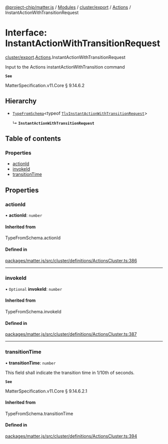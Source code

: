 [@project-chip/matter.js](../README.md) / [Modules](../modules.md) / [cluster/export](../modules/cluster_export.md) / [Actions](../modules/cluster_export.Actions.md) / InstantActionWithTransitionRequest

# Interface: InstantActionWithTransitionRequest

[cluster/export](../modules/cluster_export.md).[Actions](../modules/cluster_export.Actions.md).InstantActionWithTransitionRequest

Input to the Actions instantActionWithTransition command

**`See`**

MatterSpecification.v11.Core § 9.14.6.2

## Hierarchy

- [`TypeFromSchema`](../modules/tlv_export.md#typefromschema)\<typeof [`TlvInstantActionWithTransitionRequest`](../modules/cluster_export.Actions.md#tlvinstantactionwithtransitionrequest)\>

  ↳ **`InstantActionWithTransitionRequest`**

## Table of contents

### Properties

- [actionId](cluster_export.Actions.InstantActionWithTransitionRequest.md#actionid)
- [invokeId](cluster_export.Actions.InstantActionWithTransitionRequest.md#invokeid)
- [transitionTime](cluster_export.Actions.InstantActionWithTransitionRequest.md#transitiontime)

## Properties

### actionId

• **actionId**: `number`

#### Inherited from

TypeFromSchema.actionId

#### Defined in

[packages/matter.js/src/cluster/definitions/ActionsCluster.ts:386](https://github.com/project-chip/matter.js/blob/6d3b6a5d957d88a9231d6ecab4bb41f8133112be/packages/matter.js/src/cluster/definitions/ActionsCluster.ts#L386)

___

### invokeId

• `Optional` **invokeId**: `number`

#### Inherited from

TypeFromSchema.invokeId

#### Defined in

[packages/matter.js/src/cluster/definitions/ActionsCluster.ts:387](https://github.com/project-chip/matter.js/blob/6d3b6a5d957d88a9231d6ecab4bb41f8133112be/packages/matter.js/src/cluster/definitions/ActionsCluster.ts#L387)

___

### transitionTime

• **transitionTime**: `number`

This field shall indicate the transition time in 1/10th of seconds.

**`See`**

MatterSpecification.v11.Core § 9.14.6.2.1

#### Inherited from

TypeFromSchema.transitionTime

#### Defined in

[packages/matter.js/src/cluster/definitions/ActionsCluster.ts:394](https://github.com/project-chip/matter.js/blob/6d3b6a5d957d88a9231d6ecab4bb41f8133112be/packages/matter.js/src/cluster/definitions/ActionsCluster.ts#L394)
